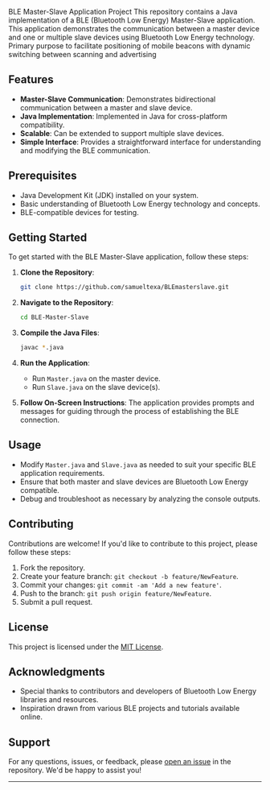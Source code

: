 BLE Master-Slave Application Project
This repository contains a Java implementation of a BLE (Bluetooth Low Energy) Master-Slave application. This application demonstrates the communication between a master device and one or multiple slave devices using Bluetooth Low Energy technology.
Primary purpose to facilitate positioning of mobile beacons with dynamic switching between scanning and advertising 

## Features

- **Master-Slave Communication**: Demonstrates bidirectional communication between a master and slave device.
- **Java Implementation**: Implemented in Java for cross-platform compatibility.
- **Scalable**: Can be extended to support multiple slave devices.
- **Simple Interface**: Provides a straightforward interface for understanding and modifying the BLE communication.

## Prerequisites

- Java Development Kit (JDK) installed on your system.
- Basic understanding of Bluetooth Low Energy technology and concepts.
- BLE-compatible devices for testing.

## Getting Started

To get started with the BLE Master-Slave application, follow these steps:

1. **Clone the Repository**: 
    ```bash
    git clone https://github.com/samueltexa/BLEmasterslave.git
    ```

2. **Navigate to the Repository**:
    ```bash
    cd BLE-Master-Slave
    ```

3. **Compile the Java Files**:
    ```bash
    javac *.java
    ```

4. **Run the Application**:
    - Run `Master.java` on the master device.
    - Run `Slave.java` on the slave device(s).

5. **Follow On-Screen Instructions**: The application provides prompts and messages for guiding through the process of establishing the BLE connection.

## Usage

- Modify `Master.java` and `Slave.java` as needed to suit your specific BLE application requirements.
- Ensure that both master and slave devices are Bluetooth Low Energy compatible.
- Debug and troubleshoot as necessary by analyzing the console outputs.

## Contributing

Contributions are welcome! If you'd like to contribute to this project, please follow these steps:

1. Fork the repository.
2. Create your feature branch: `git checkout -b feature/NewFeature`.
3. Commit your changes: `git commit -am 'Add a new feature'`.
4. Push to the branch: `git push origin feature/NewFeature`.
5. Submit a pull request.

## License

This project is licensed under the [MIT License](LICENSE.md).

## Acknowledgments

- Special thanks to contributors and developers of Bluetooth Low Energy libraries and resources.
- Inspiration drawn from various BLE projects and tutorials available online.

## Support

For any questions, issues, or feedback, please [open an issue](https://github.com/Jordan-Keys/BLEmasterslave.git) in the repository. We'd be happy to assist you!

---
